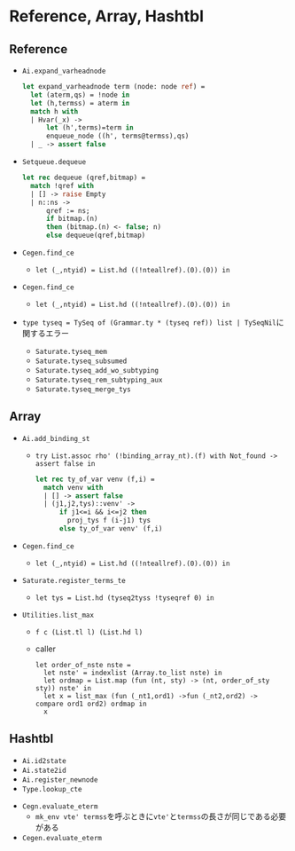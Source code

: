 
Reference, Array, Hashtbl
=========================

Reference
---------

+ `Ai.expand_varheadnode`

  ````ocaml
  let expand_varheadnode term (node: node ref) =
    let (aterm,qs) = !node in
    let (h,termss) = aterm in
    match h with
    | Hvar(_x) ->
        let (h',terms)=term in
        enqueue_node ((h', terms@termss),qs)
    | _ -> assert false
  ````

+ `Setqueue.dequeue`

  ````ocaml
  let rec dequeue (qref,bitmap) =
    match !qref with
    | [] -> raise Empty
    | n::ns ->
        qref := ns;
        if bitmap.(n)
        then (bitmap.(n) <- false; n)
        else dequeue(qref,bitmap)
  ````

+ `Cegen.find_ce`
  + `let (_,ntyid) = List.hd ((!nteallref).(0).(0)) in`

+ `Cegen.find_ce`
  + `let (_,ntyid) = List.hd ((!nteallref).(0).(0)) in`

+ `type tyseq = TySeq of (Grammar.ty * (tyseq ref)) list | TySeqNil`に関するエラー
  + `Saturate.tyseq_mem`
  + `Saturate.tyseq_subsumed`
  + `Saturate.tyseq_add_wo_subtyping`
  + `Saturate.tyseq_rem_subtyping_aux`
  + `Saturate.tyseq_merge_tys`

Array
-----

+ `Ai.add_binding_st`
  + `try List.assoc rho' (!binding_array_nt).(f) with Not_found -> assert false in`

    ```ocaml
    let rec ty_of_var venv (f,i) =
      match venv with
      | [] -> assert false
      | (j1,j2,tys)::venv' ->
          if j1<=i && i<=j2 then
            proj_tys f (i-j1) tys
          else ty_of_var venv' (f,i)
    ```

+ `Cegen.find_ce`
  + `let (_,ntyid) = List.hd ((!nteallref).(0).(0)) in`

+ `Saturate.register_terms_te`
  + `let tys = List.hd (tyseq2tyss !tyseqref 0) in`

+ `Utilities.list_max`
  + `f c (List.tl l) (List.hd l)`
  + caller

    ```
    let order_of_nste nste =
      let nste' = indexlist (Array.to_list nste) in
      let ordmap = List.map (fun (nt, sty) -> (nt, order_of_sty sty)) nste' in
      let x = list_max (fun (_nt1,ord1) ->fun (_nt2,ord2) -> compare ord1 ord2) ordmap in
      x
    ```

Hashtbl
-------

+ `Ai.id2state`
+ `Ai.state2id`
+ `Ai.register_newnode`
+ `Type.lookup_cte`

<a name = "cegenevaluate_eterm"></a>
+ `Cegn.evaluate_eterm`
    + `mk_env vte' termss`を呼ぶときに`vte'`と`termss`の長さが同じである必要がある
+ `Cegen.evaluate_eterm`

